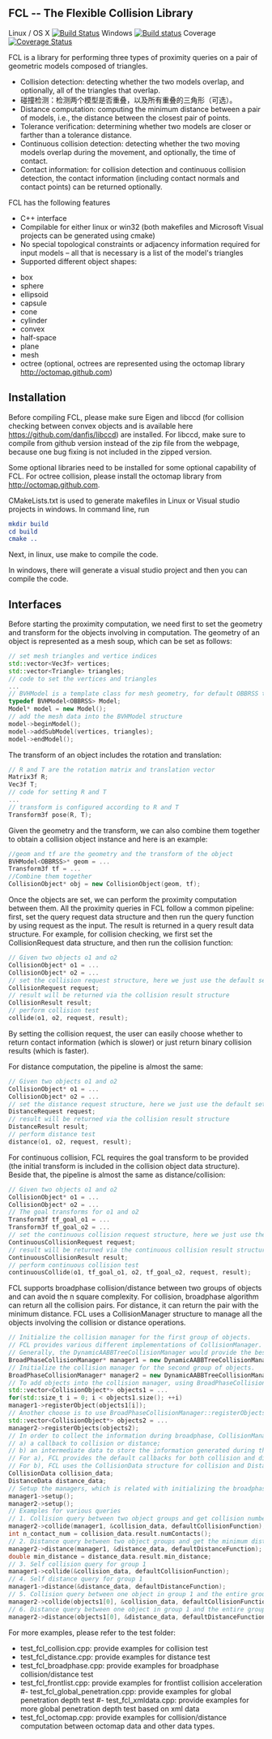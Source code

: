 ## FCL -- The Flexible Collision Library 

Linux / OS X [![Build Status](https://travis-ci.org/flexible-collision-library/fcl.svg?branch=master)](https://travis-ci.org/flexible-collision-library/fcl)
Windows [![Build status](https://ci.appveyor.com/api/projects/status/do1k727uu6e8uemf/branch/master?svg=true)](https://ci.appveyor.com/project/flexible-collision-library/fcl)
Coverage [![Coverage Status](https://coveralls.io/repos/github/flexible-collision-library/fcl/badge.svg?branch=master)](https://coveralls.io/github/flexible-collision-library/fcl?branch=master)

FCL is a library for performing three types of proximity queries on a pair of geometric models composed of triangles. 
 - Collision detection: detecting whether the two models overlap, and optionally, all of the triangles that overlap.
 - 碰撞检测：检测两个模型是否重叠，以及所有重叠的三角形（可选）。
 - Distance computation: computing the minimum distance between a pair of models, i.e., the distance between the closest pair of points.
 - Tolerance verification: determining whether two models are closer or farther than a tolerance distance.
 - Continuous collision detection: detecting whether the two moving models overlap during the movement, and optionally, the time of contact.
 - Contact information: for collision detection and continuous collision detection, the contact information (including contact normals and contact points) can be returned optionally.

FCL has the following features
 - C++ interface
 - Compilable for either linux or win32 (both makefiles and Microsoft Visual projects can be generated using cmake)
 - No special topological constraints or adjacency information required for input models – all that is necessary is a list of the model's triangles
 - Supported different object shapes:
  + box
  + sphere
  + ellipsoid
  + capsule
  + cone
  + cylinder
  + convex
  + half-space
  + plane
  + mesh
  + octree (optional, octrees are represented using the octomap library http://octomap.github.com)


## Installation

Before compiling FCL, please make sure Eigen and libccd (for collision checking between convex objects and is available here https://github.com/danfis/libccd) are installed. For libccd, make sure to compile from github version instead of the zip file from the webpage, because one bug fixing is not included in the zipped version.

Some optional libraries need to be installed for some optional capability of FCL. For octree collision, please install the octomap library from http://octomap.github.com.

CMakeLists.txt is used to generate makefiles in Linux or Visual studio projects in windows. In command line, run
``` cmake
mkdir build
cd build
cmake ..
```
Next, in linux, use make to compile the code. 

In windows, there will generate a visual studio project and then you can compile the code.

## Interfaces
Before starting the proximity computation, we need first to set the geometry and transform for the objects involving in computation. The geometry of an object is represented as a mesh soup, which can be set as follows:

```cpp
// set mesh triangles and vertice indices
std::vector<Vec3f> vertices;
std::vector<Triangle> triangles;
// code to set the vertices and triangles
...
// BVHModel is a template class for mesh geometry, for default OBBRSS template is used
typedef BVHModel<OBBRSS> Model;
Model* model = new Model();
// add the mesh data into the BVHModel structure
model->beginModel();
model->addSubModel(vertices, triangles);
model->endModel();
```

The transform of an object includes the rotation and translation:
```cpp
// R and T are the rotation matrix and translation vector
Matrix3f R;
Vec3f T;
// code for setting R and T
...
// transform is configured according to R and T
Transform3f pose(R, T);
```


Given the geometry and the transform, we can also combine them together to obtain a collision object instance and here is an example:
```cpp
//geom and tf are the geometry and the transform of the object
BVHModel<OBBRSS>* geom = ...
Transform3f tf = ...
//Combine them together
CollisionObject* obj = new CollisionObject(geom, tf);
```

Once the objects are set, we can perform the proximity computation between them. All the proximity queries in FCL follow a common pipeline: first, set the query request data structure and then run the query function by using request as the input. The result is returned in a query result data structure. For example, for collision checking, we first set the CollisionRequest data structure, and then run the collision function:
```cpp
// Given two objects o1 and o2
CollisionObject* o1 = ...
CollisionObject* o2 = ...
// set the collision request structure, here we just use the default setting
CollisionRequest request;
// result will be returned via the collision result structure
CollisionResult result;
// perform collision test
collide(o1, o2, request, result);
```

By setting the collision request, the user can easily choose whether to return contact information (which is slower) or just return binary collision results (which is faster). 


For distance computation, the pipeline is almost the same:

```cpp
// Given two objects o1 and o2
CollisionObject* o1 = ...
CollisionObject* o2 = ...
// set the distance request structure, here we just use the default setting
DistanceRequest request;
// result will be returned via the collision result structure
DistanceResult result;
// perform distance test
distance(o1, o2, request, result);
```

For continuous collision, FCL requires the goal transform to be provided (the initial transform is included in the collision object data structure). Beside that, the pipeline is almost the same as distance/collision:

```cpp
// Given two objects o1 and o2
CollisionObject* o1 = ...
CollisionObject* o2 = ...
// The goal transforms for o1 and o2
Transform3f tf_goal_o1 = ...
Transform3f tf_goal_o2 = ...
// set the continuous collision request structure, here we just use the default setting
ContinuousCollisionRequest request;
// result will be returned via the continuous collision result structure
ContinuousCollisionResult result;
// perform continuous collision test
continuousCollide(o1, tf_goal_o1, o2, tf_goal_o2, request, result);
```

FCL supports broadphase collision/distance between two groups of objects and can avoid the n square complexity. For collision, broadphase algorithm can return all the collision pairs. For distance, it can return the pair with the minimum distance. FCL uses a CollisionManager structure to manage all the objects involving the collision or distance operations.
```cpp
// Initialize the collision manager for the first group of objects. 
// FCL provides various different implementations of CollisionManager.
// Generally, the DynamicAABBTreeCollisionManager would provide the best performance.
BroadPhaseCollisionManager* manager1 = new DynamicAABBTreeCollisionManager(); 
// Initialize the collision manager for the second group of objects.
BroadPhaseCollisionManager* manager2 = new DynamicAABBTreeCollisionManager();
// To add objects into the collision manager, using BroadPhaseCollisionManager::registerObject() function to add one object
std::vector<CollisionObject*> objects1 = ...
for(std::size_t i = 0; i < objects1.size(); ++i)
manager1->registerObject(objects1[i]);
// Another choose is to use BroadPhaseCollisionManager::registerObjects() function to add a set of objects
std::vector<CollisionObject*> objects2 = ...
manager2->registerObjects(objects2);
// In order to collect the information during broadphase, CollisionManager requires two settings: 
// a) a callback to collision or distance; 
// b) an intermediate data to store the information generated during the broadphase computation
// For a), FCL provides the default callbacks for both collision and distance.
// For b), FCL uses the CollisionData structure for collision and DistanceData structure for distance. CollisionData/DistanceData is just a container including both the CollisionRequest/DistanceRequest and CollisionResult/DistanceResult structures mentioned above.
CollisionData collision_data;
DistanceData distance_data;
// Setup the managers, which is related with initializing the broadphase acceleration structure according to objects input
manager1->setup();
manager2->setup();
// Examples for various queries
// 1. Collision query between two object groups and get collision numbers
manager2->collide(manager1, &collision_data, defaultCollisionFunction);
int n_contact_num = collision_data.result.numContacts(); 
// 2. Distance query between two object groups and get the minimum distance
manager2->distance(manager1, &distance_data, defaultDistanceFunction);
double min_distance = distance_data.result.min_distance;
// 3. Self collision query for group 1
manager1->collide(&collision_data, defaultCollisionFunction);
// 4. Self distance query for group 1
manager1->distance(&distance_data, defaultDistanceFunction);
// 5. Collision query between one object in group 1 and the entire group 2
manager2->collide(objects1[0], &collision_data, defaultCollisionFunction);
// 6. Distance query between one object in group 1 and the entire group 2
manager2->distance(objects1[0], &distance_data, defaultDistanceFunction); 
```


For more examples, please refer to the test folder:
- test_fcl_collision.cpp: provide examples for collision test
- test_fcl_distance.cpp: provide examples for distance test
- test_fcl_broadphase.cpp: provide examples for broadphase collision/distance test
- test_fcl_frontlist.cpp: provide examples for frontlist collision acceleration
#- test_fcl_global_penetration.cpp: provide examples for global penetration depth test
#- test_fcl_xmldata.cpp: provide examples for more global penetration depth test based on xml data
- test_fcl_octomap.cpp: provide examples for collision/distance computation between octomap data and other data types.
